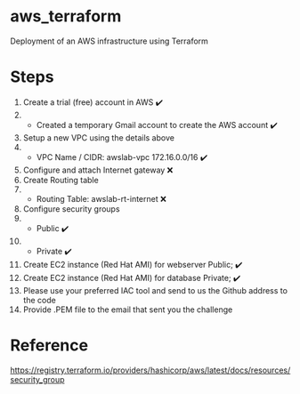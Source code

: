 # aws_terraform
Deployment of an AWS infrastructure using Terraform

# Steps

1. Create a trial (free) account in AWS ✔️
1. - Created a temporary Gmail account to create the AWS account ✔️
2. Setup a new VPC using the details above
2. - VPC Name / CIDR: awslab-vpc 172.16.0.0/16 ✔️
3. Configure and attach Internet gateway ❌
4. Create Routing table
4. - Routing Table: awslab-rt-internet ❌
5. Configure security groups
5. - Public ✔️
5. - Private ✔️
6. Create EC2 instance (Red Hat AMI) for webserver Public; ✔️
7. Create EC2 instance (Red Hat AMI) for database Private; ✔️
8. Please use your preferred IAC tool and send to us the Github address to the code
9. Provide .PEM file to the email that sent you the challenge

# Reference
https://registry.terraform.io/providers/hashicorp/aws/latest/docs/resources/security_group